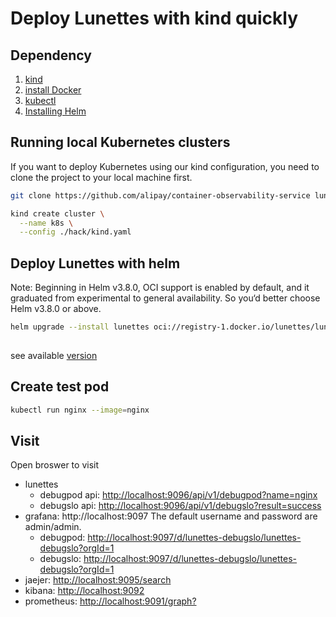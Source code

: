 # Deploy Lunettes with kind quickly

## Dependency

1. [kind](https://kind.sigs.k8s.io/)
2. [install Docker](https://docs.docker.com/get-docker/)
3. [kubectl](https://kubernetes.io/docs/tasks/tools/)
4. [Installing Helm](https://helm.sh/docs/intro/install/)

## Running local Kubernetes clusters

If you want to deploy Kubernetes using our kind configuration, you need to clone the project to your local machine first.

```bash
git clone https://github.com/alipay/container-observability-service lunettes && cd lunettes

kind create cluster \
  --name k8s \
  --config ./hack/kind.yaml
```

## Deploy Lunettes with helm

Note: Beginning in Helm v3.8.0, OCI support is enabled by default, and it graduated from experimental to general availability. So you‘d better choose Helm v3.8.0 or above.

```bash
helm upgrade --install lunettes oci://registry-1.docker.io/lunettes/lunettes-chart --version [version]
  
```
see available [version](https://hub.docker.com/r/lunettes/lunettes-chart/tags)

## Create test pod

```bash
kubectl run nginx --image=nginx
```

## Visit

Open broswer to visit
- lunettes
  - debugpod api: [http://localhost:9096/api/v1/debugpod?name=nginx](http://localhost:9096/api/v1/debugpod?name=nginx)
  - debugslo api: [http://localhost:9096/api/v1/debugslo?result=success](http://localhost:9096/api/v1/debugslo?result=success)
- grafana: http://localhost:9097 The default username and password are admin/admin.
  - debugpod: [http://localhost:9097/d/lunettes-debugslo/lunettes-debugslo?orgId=1](http://localhost:9097/d/lunettes-debugslo/lunettes-debugslo?orgId=1)
  - debugslo: [http://localhost:9097/d/lunettes-debugslo/lunettes-debugslo?orgId=1](http://localhost:9097/d/lunettes-debugslo/lunettes-debugslo?orgId=1)
- jaejer: [http://localhost:9095/search](http://localhost:9095/search)
- kibana: [http://localhost:9092](http://localhost:9092)
- prometheus: [http://localhost:9091/graph?](http://localhost:9091/graph?)